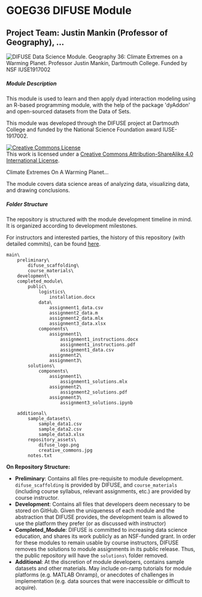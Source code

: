 # GOEG36 DIFUSE Module

## Project Team: Justin Mankin (Professor of Geography), ...

![DIFUSE Data Science Module.  Geography 36: Climate Extremes on a Warming Planet.  Professor Justin Mankin, Dartmouth College.  Funded by NSF IUSE1917002](additional/repository_assets/DIFSUE-GEOG-36.png "DIFUSE Data Science Module.  Geography 36: Climate Extremes on a Warming Planet.  Professor Justin Mankin, Dartmouth College.  Funded by NSF IUSE1917002")

##### Module Description #####
This module is used to learn and then apply dyad interaction modeling using an R-based programming module, with the help of the package 'dyAddon' and open-sourced datasets from the Data of Sets.

This module was developed through the DIFUSE project at Dartmouth College and funded by the National Science Foundation award IUSE-1917002.

<a rel="license" href="http://creativecommons.org/licenses/by-sa/4.0/"><img alt="Creative Commons License" style="border-width:0" src="https://i.creativecommons.org/l/by-sa/4.0/88x31.png" /></a><br />This work is licensed under a <a rel="license" href="http://creativecommons.org/licenses/by-sa/4.0/">Creative Commons Attribution-ShareAlike 4.0 International License</a>.

Climate Extremes On A Warming Planet...

The module covers data science areas of analyzing data, visualizing data, and drawing conclusions.


##### Folder Structure #####

The repository is structured with the module development timeline in mind. It is organized according to development milestones.

For instructors and interested parties, the history of this repository (with detailed commits), can be found [here](https://github.com/difuse-dartmouth/data-migration-template/commits/main/).

```
main\
    preliminary\
        difuse_scaffolding\
        course_materials\
    development\
    completed_module\
        public\
            logistics\
                installation.docx
            data\
                assignment1_data.csv
                assignment2_data.m
                assignment2_data.mlx
                assignment3_data.xlsx
            components\
                assignment1\
                    assignment1_instructions.docx
                    assignment1_instructions.pdf
                    assignment1_data.csv
                assignment2\
                assignment3\
        solutions\
            components\
                assignment1\
                    assignment1_solutions.mlx
                assignment2\
                    assignment2_solutions.pdf
                assignment3\
                    assignment3_solutions.ipynb

    additional\
        sample_datasets\
            sample_data1.csv
            sample_data2.csv
            sample_data3.xlsx
        repository_assets\
            difuse_logo.png
            creative_commons.jpg
        notes.txt
```

**On Repository Structure:**
* **Preliminary**: Contains all files pre-requisite to module development. ```difuse_scaffolding``` is provided by DIFUSE, and ```course_materials``` (including course syllabus, relevant assignments, etc.) are provided by course instructor.
* **Development**: Contains all files that developers deem necessary to be stored on GitHub. Given the uniqueness of each module and the abstraction that DIFUSE provides, the development team is allowed to use the platform they prefer (or as discussed with instructor)
* **Completed_Module**: DIFUSE is committed to increasing data science education, and shares its work publicly as an NSF-funded grant. In order for these modules to remain usable by course instructors, DIFUSE removes the solutions to module assignments in its public release. Thus, the public repository will have the ```solutions\``` folder removed.
* **Additional**: At the discretion of module developers, contains sample datasets and other materials. May include on-ramp tutorials for module platforms (e.g. MATLAB Onramp), or anecdotes of challenges in implementation (e.g. data sources that were inaccessible or difficult to acquire).
